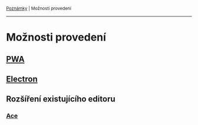 <sub>[Poznámky](../README.md)
| Možnosti provedení
<sub>

---

# Možnosti provedení

## [PWA](pwa.md)

## [Electron](electron.md)

## Rozšíření existujícího editoru

### [Ace](rozsireni-ace.md)
